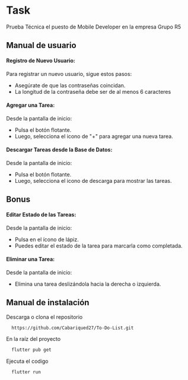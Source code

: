 
# Task

Prueba Técnica el puesto de Mobile Developer en la empresa Grupo R5


## Manual de usuario

#### Registro de Nuevo Usuario:

Para registrar un nuevo usuario, sigue estos pasos:
- Asegúrate de que las contraseñas coincidan.
- La longitud de la contraseña debe ser de al menos 6 caracteres

#### Agregar una Tarea:

Desde la pantalla de inicio:
- Pulsa el botón flotante.
- Luego, selecciona el icono de "+" para agregar una nueva tarea.

####  Descargar Tareas desde la Base de Datos:

Desde la pantalla de inicio:
- Pulsa el botón flotante.
- Luego, selecciona el icono de descarga para mostrar las tareas.


## Bonus

####  Editar Estado de las Tareas:

Desde la pantalla de inicio:
- Pulsa en el ícono de lápiz.
- Puedes editar el estado de la tarea para marcarla como completada.

####  Eliminar una Tarea:

Desde la pantalla de inicio:
- Elimina una tarea deslizándola hacia la derecha o izquierda.


## Manual de instalación

Descarga o clona el repositorio

```bash
  https://github.com/Cabariqued27/To-Do-List.git
```
En la raíz del proyecto

```bash
  flutter pub get 
```
Ejecuta el codigo

```bash
  flutter run
```
